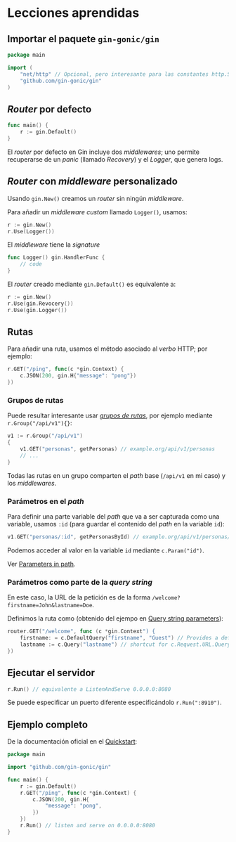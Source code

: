 # Lecciones aprendidas

## Importar el paquete `gin-gonic/gin`

```go
package main

import (
    "net/http" // Opcional, pero interesante para las constantes http.StatusOK
    "github.com/gin-gonic/gin"
)
```

## *Router* por defecto

```go
func main() {
    r := gin.Default()
}
```

El *router* por defecto en Gin incluye dos *middlewares*; uno permite recuperarse de un *panic* (llamado *Recovery*) y el *Logger*, que genera logs.

## *Router* con *middleware* personalizado

Usando `gin.New()` creamos un *router* sin ningún *middleware*.

Para añadir un *middleware custom* llamado `Logger()`, usamos:

```go
r := gin.New()
r.Use(Logger())
```

El *middleware* tiene la *signature*

```go
func Logger() gin.HandlerFunc {
    // code
}
```

El *router* creado mediante `gin.Default()` es equivalente a:

```go
r := gin.New()
r.Use(gin.Revocery())
r.Use(gin.Logger())
```


## Rutas

Para añadir una ruta, usamos el método asociado al *verbo* HTTP; por ejemplo:

```go
r.GET("/ping", func(c *gin.Context) {
    c.JSON(200, gin.H{"message": "pong"})
})
```

### Grupos de rutas

Puede resultar interesante usar [*grupos de rutas*](https://gin-gonic.com/docs/examples/grouping-routes/), por ejemplo mediante `r.Group("/api/v1"){}`:

```go
v1 := r.Group("/api/v1")
{
    v1.GET("personas", getPersonas) // example.org/api/v1/personas
    // ...
}
```

Todas las rutas en un grupo comparten el *path* base (`/api/v1` en mi caso) y los *middlewares*.

### Parámetros en el *path*

Para definir una parte variable del *path*  que va a ser capturada como una variable, usamos `:id` (para guardar el contenido del *path* en la variable `id`):

```go
v1.GET("personas/:id", getPersonasById) // example.org/api/v1/personas/123
```

Podemos acceder al valor en la variable `id` mediante `c.Param("id")`.

Ver [Parameters in path](https://gin-gonic.com/docs/examples/param-in-path/).

### Parámetros como parte de la *query string*

En este caso, la URL de la petición es de la forma `/welcome?firstname=John&lastname=Doe`.

Definimos la ruta como (obtenido del ejempo en [Query string parameters](https://gin-gonic.com/docs/examples/querystring-param/)):

```go
router.GET("/welcome", func (c *gin.Context") {
    firstname: = c.DefaultQuery("firstname", "Guest") // Provides a default value
    lastname := c.Query("lastname") // shortcut for c.Request.URL.Query().Get("lastname") 
})
```

## Ejecutar el servidor

```go
r.Run() // equivalente a ListenAndServe 0.0.0.0:8080
```

Se puede especificar un puerto diferente especificándolo `r.Run(":8910")`.

## Ejemplo completo

De la documentación oficial en el [Quickstart](https://gin-gonic.com/docs/quickstart/):

```go
package main

import "github.com/gin-gonic/gin"

func main() {
    r := gin.Default()
    r.GET("/ping", func(c *gin.Context) {
        c.JSON(200, gin.H{
            "message": "pong",
        })
    })
    r.Run() // listen and serve on 0.0.0.0:8080
}
```
